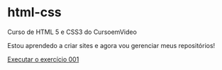 # html-css
 Curso de HTML 5 e CSS3 do CursoemVideo

Estou aprendedo a criar sites e agora vou gerenciar meus repositórios!

<a href="https://viniciussatoshi.github.io/html-css/exercicios/ex001/index.html">Executar o exercício 001</a>